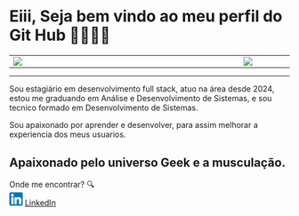 # Eiii, Seja bem vindo ao meu perfil do Git Hub 🙌🧑🏻‍💻

<center>
<table>
    <tr>
        <td><img width="400px" align="left" src="https://github-readme-stats.vercel.app/api/top-langs/?username=Gustavo-Bertti&hide=html&layout=compact&theme=buefy" /></td>
        <td><img width="495px" align="left" src="https://github-readme-stats.vercel.app/api?username=Gustavo-Bertti&theme=buefy"/></td>
    </tr>   
</table>
</center>  

---

Sou estagiário em desenvolvimento full stack, atuo na área desde 2024, estou me graduando em Análise e Desenvolvimento de Sistemas, e sou tecnico formado em Desenvolvimento de Sistemas.

Sou apaixonado por aprender e desenvolver, para assim melhorar a experiencia dos meus usuarios.

Apaixonado pelo universo Geek e a musculação.
---

Onde me encontrar? :mag:  
<a href="www.linkedin.com/in/gustavo-bertti/"><img src="https://github.com/GabriPalmyro/GabriPalmyro/blob/main/linkedin.png" width="24"></img></a> [LinkedIn](www.linkedin.com/in/gustavo-bertti)  



